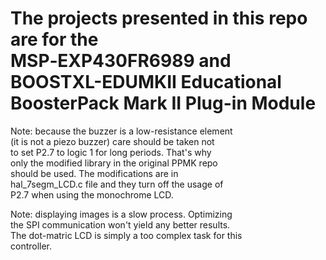 The projects presented in this repo are for the  
MSP‑EXP430FR6989 and BOOSTXL-EDUMKII Educational  
BoosterPack Mark II Plug-in Module  
====================================================  
Note: because the buzzer is a low-resistance element  
(it is not a piezo buzzer) care should be taken not  
to set P2.7 to logic 1 for long periods. That's why  
only the modified library in the original PPMK repo  
should be used. The modifications are in  
hal_7segm_LCD.c file and they turn off the usage of  
P2.7 when using the monochrome LCD.  
  
Note: displaying images is a slow process. Optimizing  
the SPI communication won't yield any better results.  
The dot-matric LCD is simply a too complex task for this  
controller.  
